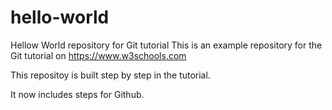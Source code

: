 # hello-world
Hellow World repository for Git tutorial
This is an example repository for the Git tutorial on https://www.w3schools.com

This repositoy is built step by step in the tutorial.

It now includes steps for Github.
